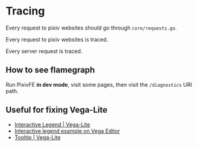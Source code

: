 # Tracing

Every request to pixiv websites should go through `core/requests.go`.

Every request to pixiv websites is traced.

Every server request is traced.

## How to see flamegraph

Run PixivFE **in dev mode**, visit some pages, then visit the `/diagnostics` URI path.

## Useful for fixing Vega-Lite

- [Interactive Legend | Vega-Lite](https://vega.github.io/vega-lite/examples/interactive_legend.html)
- [Interactive legend example on Vega Editor](https://vega.github.io/editor/#/examples/vega-lite/interactive_legend)
- [Tooltip | Vega-Lite](https://vega.github.io/vega-lite/docs/tooltip.html)
